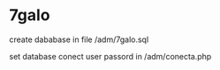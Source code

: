 # 7galo
create dababase in file /adm/7galo.sql

set database conect user passord in /adm/conecta.php

